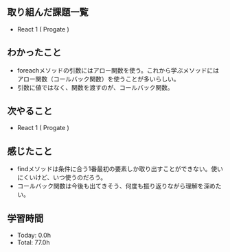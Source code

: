## 取り組んだ課題一覧
- React 1 ( Progate )
## わかったこと
- foreachメソッドの引数にはアロー関数を使う。これから学ぶメソッドにはアロー関数（コールバック関数）を使うことが多いらしい。
- 引数に値ではなく、関数を渡すのが、コールバック関数。
## 次やること
- React 1 ( Progate )
## 感じたこと
- findメソッドは条件に合う1番最初の要素しか取り出すことができない。使いにくいけど、いつ使うのだろう。
- コールバック関数は今後も出てきそう、何度も振り返りながら理解を深めたい。
## 学習時間
- Today: 0.0h
- Total: 77.0h

